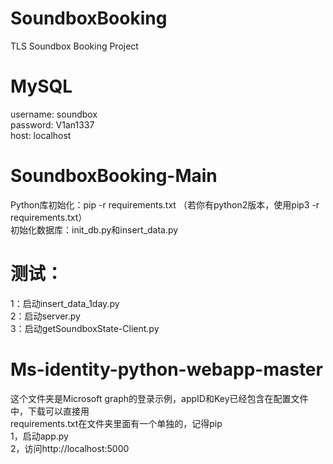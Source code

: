 # SoundboxBooking
TLS Soundbox Booking Project

# MySQL
username: soundbox  
password: V1an1337  
host: localhost  

# SoundboxBooking-Main
Python库初始化：pip -r requirements.txt （若你有python2版本，使用pip3 -r requirements.txt）  
初始化数据库：init_db.py和insert_data.py  

# 测试：
1：启动insert_data_1day.py  
2：启动server.py  
3：启动getSoundboxState-Client.py  

# Ms-identity-python-webapp-master
这个文件夹是Microsoft graph的登录示例，appID和Key已经包含在配置文件中，下载可以直接用  
requirements.txt在文件夹里面有一个单独的，记得pip  
1，启动app.py  
2，访问http://localhost:5000  
